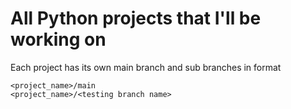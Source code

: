 # All Python projects that I'll be working on
Each project has its own main branch and sub branches in format

```
<project_name>/main
<project_name>/<testing branch name>
```
